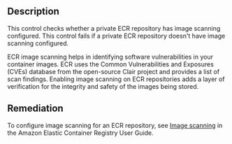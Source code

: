 ## Description

This control checks whether a private ECR repository has image scanning configured. This control fails if a private ECR repository doesn't have image scanning configured.

ECR image scanning helps in identifying software vulnerabilities in your container images. ECR uses the Common Vulnerabilities and Exposures (CVEs) database from the open-source Clair project  and provides a list of scan findings. Enabling image scanning on ECR repositories adds a layer of verification for the integrity and safety of the images being stored.

## Remediation

To configure image scanning for an ECR repository, see [Image scanning](https://docs.aws.amazon.com/AmazonECR/latest/userguide/image-scanning.html) in the Amazon Elastic Container Registry User Guide.
